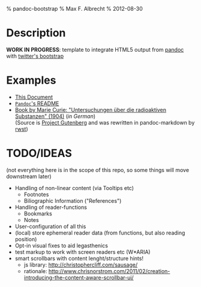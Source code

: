 % pandoc-bootstrap
% Max F. Albrecht
% 2012-08-30


Description
===========

**WORK IN PROGRESS**: template to integrate HTML5 output from [pandoc](https://github.com/jgm/pandoc) with [twitter's bootstrap](https://github.com/twitter/bootstrap)

Examples
=======

- [This Document](#)
- [`Pandoc`'s README](./Pandoc-README.generated.html)
- [Book by Marie Curie: "Untersuchungen über die radioaktiven Substanzen" (1904)](curie-radio-de.html) (*in German*)  
  (Source is [Project Gutenberg](http://www.gutenberg.org/ebooks/37945) and was rewritten in pandoc-markdown by [rwst](https://github.com/rwst/book-curie-radio-de))

TODO/IDEAS
==========

(not everything here is in the scope of this repo, so some things will move downstream later)

- Handling of non-linear content (via Tooltips etc)
    - Footnotes
    - Biliographic Information ("References")
- Handling of reader-functions
    - Bookmarks 
    - Notes
- User-configuration of all this
- (local) store ephemeral reader data (from functions, but also reading position)
- Opt-in visual fixes to aid legasthenics
- test markup to work with screen readers etc (W*ARIA)
- smart scrollbars with content lenght/structure hints!
    - js library: <http://christophercliff.com/sausage/>
    - rationale: <http://www.chrisnorstrom.com/2011/02/creation-introducing-the-content-aware-scrollbar-ui/>